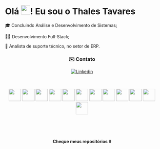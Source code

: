 <h1>Olá <img src="https://raw.githubusercontent.com/kaueMarques/kaueMarques/master/hi.gif" height="30px">! Eu sou o Thales Tavares</h1>
<p>
</p>
<div>
<p align="left">
🎓    Concluindo Análise e Desenvolvimento de Sistemas;
</p>
 <p align="left">
🧑‍💻  Desenvolvimento Full-Stack;
</p>
<p align="left">
🔰    Analista de suporte técnico, no setor de ERP.
</p>
</div>

<div align="center">
<h3> ✉️ Contato </h3>

[![Linkedin](https://img.shields.io/badge/LinkedIn-0077B5?style=for-the-badge&logo=linkedin&logoColor=white)](https://www.linkedin.com/in/thales-tavaress/)
</div><br><br>


<div align="center">
<img src="https://cdn.jsdelivr.net/gh/devicons/devicon/icons/html5/html5-original.svg" width="40" height="40"/>
<img src="https://cdn.jsdelivr.net/gh/devicons/devicon@latest/icons/css3/css3-original.svg" width="40" height="40"/>
<img src="https://cdn.jsdelivr.net/gh/devicons/devicon@latest/icons/javascript/javascript-plain.svg" width="40" height="40"/>
<img src="https://cdn.jsdelivr.net/gh/devicons/devicon@latest/icons/typescript/typescript-original.svg" width="40" height="40" border-radius="10"/>
<img src="https://cdn.jsdelivr.net/gh/devicons/devicon@latest/icons/nodejs/nodejs-original-wordmark.svg" width="40" height="40" border-radius="10"/>
<img src="https://cdn.jsdelivr.net/gh/devicons/devicon@latest/icons/electron/electron-original.svg" width="40" height="40" border-radius="10"/>
<img src="https://cdn.jsdelivr.net/gh/devicons/devicon@latest/icons/angular/angular-original.svg" width="40" height="40" border-radius="10"/>
<img src="https://cdn.jsdelivr.net/gh/devicons/devicon@latest/icons/sass/sass-original.svg" width="40" height="40"/>
<img src="https://cdn.jsdelivr.net/gh/devicons/devicon@latest/icons/bootstrap/bootstrap-original.svg" width="40" height="40"/>
<img src="https://cdn.jsdelivr.net/gh/devicons/devicon/icons/linux/linux-original.svg" width="40" height="40"/>
<img src="https://cdn.jsdelivr.net/gh/devicons/devicon@latest/icons/postman/postman-original.svg" width="40" height="40" border-radius="10"/>
<img src="https://cdn.jsdelivr.net/gh/devicons/devicon@latest/icons/csharp/csharp-original.svg" width="40" height="40" border-radius="10"/>



<br><br><br>
 
<strong>Cheque meus repositórios ⬇️</strong>
</div>


